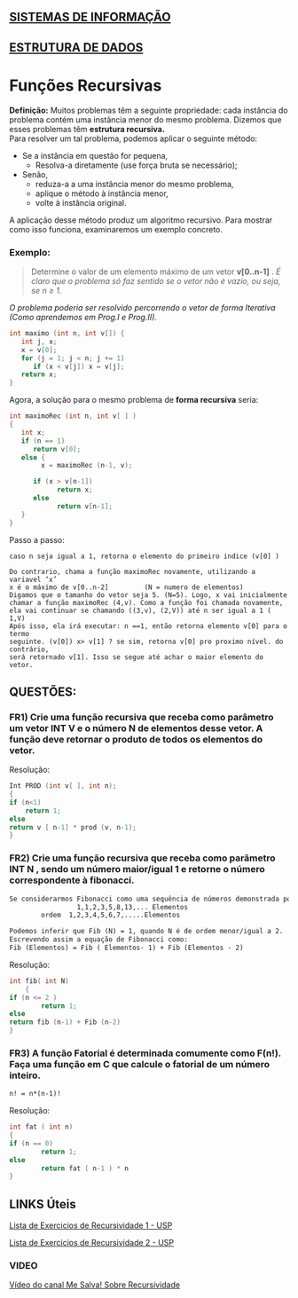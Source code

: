 ## [SISTEMAS DE INFORMAÇÃO](https://boechat.github.io/estudo-si)
## [ESTRUTURA DE DADOS](https://boechat.github.io/estudo-si/estudo-estrutura)

# Funções Recursivas

**Definição:**  Muitos problemas têm a seguinte propriedade: cada instância do problema contém uma instância menor do mesmo problema. Dizemos que esses problemas têm **estrutura recursiva.**  
Para resolver um tal problema, podemos aplicar o seguinte método:

- Se a instância em questão for pequena, 
  - Resolva-a diretamente (use força bruta se necessário);
- Senão,
  - reduza-a a uma instância menor do mesmo problema,
  - aplique o método à instância menor,
  - volte à instância original.

A aplicação desse método produz um algoritmo recursivo. Para mostrar como isso funciona, examinaremos um exemplo concreto.

### Exemplo:
> Determine o valor de um elemento máximo de um vetor  **v[0..n-1]** . 
*É claro que o problema só faz sentido se o vetor não é vazio, ou seja, se n ≥ 1.*

*O problema poderia ser resolvido percorrendo o vetor de forma Iterativa (Como aprendemos em Prog.I e Prog.II).*

```c
int maximo (int n, int v[]) { 				
   int j, x;
   x = v[0];
   for (j = 1; j < n; j += 1)
      if (x < v[j]) x = v[j];
   return x;
}
```
Agora, a solução para o mesmo problema de **forma recursiva** seria:

```c
int maximoRec (int n, int v[ ] )
{  
   int x;
   if (n == 1)			    
      return v[0];
   else {				      
      	x = maximoRec (n-1, v);                  

      if (x > v[n-1])                                     
         	return x;			     
      else                                              
         	return v[n-1];                           
   }				
}  
```
Passo a passo:
```
caso n seja igual a 1, retorna o elemento do primeiro indice (v[0] ) 

Do contrario, chama a função maximoRec novamente, utilizando a variavel ‘x’ 
x é o máximo de v[0..n-2]         (N = numero de elementos)
Digamos que o tamanho do vetor seja 5. (N=5). Logo, x vai inicialmente
chamar a função maximoRec (4,v). Como a função foi chamada novamente,
ela vai continuar se chamando ((3,v), (2,V)) até n ser igual a 1 ( 1,V)
Após isso, ela irá executar: n ==1, então retorna elemento v[0] para o termo
seguinte. (v[0]) x> v[1] ? se sim, retorna v[0] pro proximo nível. do contrário,
será retornado v[1]. Isso se segue até achar o maior elemento do vetor.
```

## QUESTÕES:
### FR1) Crie uma função recursiva que receba como parâmetro um vetor INT V e o número N de elementos desse vetor. A função deve retornar o produto de todos os elementos do vetor.

Resolução:
```c
Int PROD (int v[ ], int n);
{
if (n<1)
	return 1;
else
return v [ n-1] * prod (v, n-1);
}
```

### FR2) Crie uma função recursiva que receba como parâmetro INT N , sendo um número maior/igual 1 e retorne o número correspondente à fibonacci.

```markdown
Se considerarmos Fibonacci como uma sequência de números demonstrada por
	             1,1,2,3,5,8,13,... Elementos
        ordem  1,2,3,4,5,6,7,.....Elementos

Podemos inferir que Fib (N) = 1, quando N é de ordem menor/igual a 2.
Escrevendo assim a equação de Fibonacci como:
Fib (Elementos) = Fib ( Elementos- 1) + Fib (Elementos - 2)
```

Resolução:
```c
int fib( int N)
	{ 
if (n <= 2 )
		return 1; 
else
return fib (n-1) + Fib (n-2)
}
```
### FR3) A função Fatorial é determinada comumente como F(n!). Faça uma função em C que calcule o fatorial de um número inteiro. 

```markdown 
n! = n*(n-1)!
```` 

Resolução:
```c
int fat ( int n)
{
if (n == 0) 
		return 1;
else
		return fat ( n-1 ) * n
}
```

## LINKS Úteis

[Lista de Exercicios de Recursividade 1 - USP](http://www.ime.usp.br/~pf/algoritmos/aulas/recu.html)

[Lista de Exercicios de Recursividade 2 - USP](http://wiki.icmc.usp.br/images/d/d0/Icc2_lista2.pdf)
### VIDEO
[Vídeo do canal Me Salva! Sobre Recursividade](https://www.youtube.com/watch?v=kS_VJYWeqIQ)
